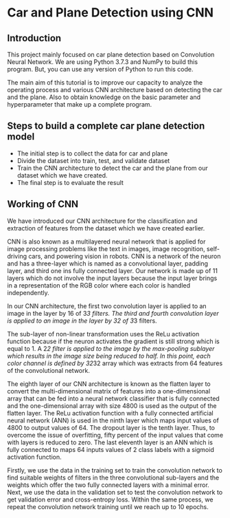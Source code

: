# Car and Plane Detection using CNN

## Introduction

This project mainly focused on car plane detection based on Convolution Neural Network. We are using Python 3.7.3 and NumPy to build this program. But, you can use any version of Python to run this code.

The main aim of this tutorial is to improve our capacity to analyze the operating process and various CNN architecture based on detecting the car and the plane. Also to obtain knowledge on the basic parameter and hyperparameter that make up a complete program. 

## Steps to build a complete car plane detection model

* The initial step is to collect the data for car and plane
* Divide the dataset into train, test, and validate dataset
* Train the CNN architecture to detect the car and the plane from our dataset which we have created.
* The final step is to evaluate the result


## Working of CNN

We have introduced our CNN architecture for the classification and extraction of features from the dataset which we have created earlier.

CNN is also known as a multilayered neural network that is applied for image processing problems like the text in images, image recognition, self-driving cars, and powering vision in robots. CNN is a network of the neuron and has a three-layer which is named as a convolutional layer, padding layer, and third one ins fully connected layer. Our network is made up of 11 layers which do not involve the input layers because the input layer brings in a representation of the RGB color where each color is handled independently. 

In our CNN architecture, the first two convolution layer is applied to an image in the layer by 16 of 3*3 filters. The third and fourth convolution layer is applied to an image in the layer by 32 of 3*3 filters.

The sub-layer of non-linear transformation uses the ReLu activation function because if the neuron activates the gradient is still strong which is equal to 1. A 2*2 filter is applied to the image by the max-pooling sublayer which results in the image size being reduced to half. In this point, each color channel is defined by 32*32 array which was extracts from 64 features of the convolutional network. 

The eighth layer of our CNN architecture is known as the flatten layer to convert the multi-dimensional matrix of features into a one-dimensional array that can be fed into a neural network classifier that is fully connected and the one-dimensional array with size 4800 is used as the output of the flatten layer. The ReLu activation function with a fully connected artificial neural network (ANN) is used in the ninth layer which maps input values of 4800 to output values of 64. The dropout layer is the tenth layer. Thus, to overcome the issue of overfitting, fifty percent of the input values that come with layers is reduced to zero. The last eleventh layer is an ANN which is fully connected to maps 64 inputs values of 2 class labels with a sigmoid activation function.

Firstly, we use the data in the training set to train the convolution network to find suitable weights of filters in the three convolutional sub-layers and the weights which offer the two fully connected layers with a minimal error. Next, we use the data in the validation set to test the convolution network to get validation error and cross-entropy loss. Within the same process, we repeat the convolution network training until we reach up to 10 epochs. 



